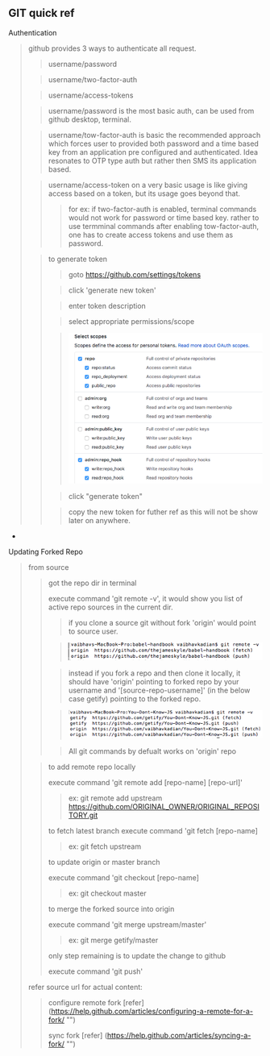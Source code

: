 **GIT quick ref**
-

Authentication 
>github provides 3 ways to authenticate all request. 
> >username/password 
>
> >username/two-factor-auth 
>
> >username/access-tokens 
>
> >username/password is the most basic auth, can be used from  github desktop, terminal. 
>
> >username/tow-factor-auth is basic the recommended approach which forces user to provided both password and a time based key from an application pre configured and authenticated. Idea resonates to OTP type auth but rather then SMS its application based. 
>
> >username/access-token on a very basic usage is like giving access based on a token, but its usage goes beyond that. 
> >> for ex: if two-factor-auth is enabled, terminal commands would not work for password or time based key. rather to use termminal commands after enabling tow-factor-auth, one has to create access tokens and use them as password. 
>
> >to generate token 
> >>goto https://github.com/settings/tokens 
> >
> >>click 'generate new token' 
> >
> >>enter token description 
> >
> >>select appropriate permissions/scope 
> >
> >>![basic repo permission](GIT/github-access-token-scope.png) 
> >
> >>click "generate token" 
> >
> >>copy the new token for futher ref as this will not be show later on anywhere. 
 
-

Updating Forked Repo 

>from source 
> >got the repo dir in terminal 
> >
> >execute command 'git remote -v', it would show you list of active repo sources in the current dir. 
> >>if you clone a source git without fork 'origin' would point to source user. 
> >
> >>![source cloned repo](GIT/github-cloned-repo.png) 
> >
> >>instead if you fork a repo and then clone it locally, it should have 'origin' pointing to forked repo by your username and '[source-repo-username]' (in the below case getify) pointing to the forked repo. 
> >
> >>![cloning forked repo](GIT/github-forked-cloned-repo.png) 
> >
> >>All git commands by defualt works on 'origin' repo 
>
> >to add remote repo locally 
> >
> >execute command 'git remote add [repo-name] [repo-url]' 
> >>ex: git remote add upstream https://github.com/ORIGINAL_OWNER/ORIGINAL_REPOSITORY.git 
> >
> >to fetch latest branch execute command 'git fetch [repo-name] 
> >>ex: git fetch upstream 
> >
> >to update origin or master branch 
> >
> >execute command 'git checkout [repo-name] 
> >>ex: git checkout master 
> >
> >to merge the forked source into origin 
> >
> >execute command 'git merge upstream/master' 
> >>ex: git merge getify/master 
> >
> >only step remaining is to update the change to github 
> >
> >execute command 'git push' 
>
> refer source url for actual content: 
> >configure remote fork [refer] (https://help.github.com/articles/configuring-a-remote-for-a-fork/ "") 
> >
> >sync fork [refer] (https://help.github.com/articles/syncing-a-fork/ "") 
 



